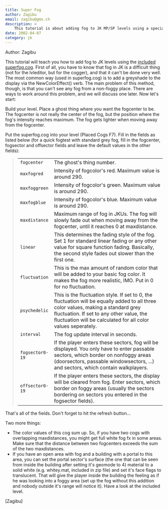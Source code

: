 ```yaml
---
title: Super Fog
author: Zagibu
email: zagibu@gmx.ch
description: >
    This tutorial is about adding fog to JK MP/SP levels using a special cog, allowing the user to create very individual fog (even colorchanging).
date: 2002-04-07
category: jk
---
```


Author: Zagibu

This tutorial will teach you how to add fog to JK levels using the
[included superfog.cog](superfog.zip). First
of all, you have to know that fog in JK is a difficult thing (not for
the lvleditor, but for the cogger), and that it can't be done very well.
The most common way (used in superfog.cog) is to add a greyshade to the
display via the NewColorEffect() verb. The main problem of this method,
though, is that you can't see any fog from a non-foggy place. There are
ways to work around this problem, and we will discuss one later. Now
let's start:

Build your level. Place a ghost thing where you want the fogcenter to
be. The fogcenter is not really the center of the fog, but the position
where the fog's intensity reaches maximum. The fog gets lighter when
moving away from the fogcenter.

Put the superfog.cog into your level (Placed Cogs F7). Fill in the
fields as listed below (for a quick fogtest with standard grey fog, fill
in the fogcenter, fogsector and offsector fields and leave the default
values in the other fields):

> 
> 
> |                 |                                                                                                                                                                                                                                                 |
> | --------------- | ----------------------------------------------------------------------------------------------------------------------------------------------------------------------------------------------------------------------------------------------- |
> | `fogcenter`     | The ghost's thing number.                                                                                                                                                                                                                       |
> | `maxfogred`     | Intensity of fogcolor's red. Maximum value is around 290.                                                                                                                                                                                       |
> | `maxfoggreen`   | Intensity of fogcolor's green. Maximum value is around 290.                                                                                                                                                                                     |
> | `maxfogblue`    | Intensity of fogcolor's blue. Maximum value is around 290.                                                                                                                                                                                      |
> | `maxdistance`   | Maximum range of fog in JKUs. The fog will slowly fade out when moving away from the fogcenter, until it reaches 0 at maxdistance.                                                                                                              |
> | `linear`        | This determines the fading style of the fog. Set 1 for standard linear fading or any other value for square function fading. Basically, the second style fades out slower than the first one.                                                   |
> | `fluctuation`   | This is the max amount of random color that will be added to your basic fog color. It makes the fog more realistic, IMO. Put in 0 for no fluctuation.                                                                                           |
> | `psychedelic`   | This is the fluctuation style. If set to 0, the fluctuation will be equally added to all three color values, making a standard grey fluctuation. If set to any other value, the fluctuation will be calculated for all color values seperately. |
> | `interval`      | The fog update interval in seconds.                                                                                                                                                                                                             |
> | `fogsector0-19` | If the player enters these sectors, fog will be displayed. You only have to enter passable sectors, which border on nonfoggy areas (doorsectors, passable windowsectors, ...) and sectors, which contain walkplayers.                           |
> | `offsector0-19` | If the player enters these sectors, the display will be cleared from fog. Enter sectors, which border on foggy areas (usually the sectors bordering on sectors you entered in the fogsector fields).                                            |
> 

That's all of the fields. Don't forget to hit the refresh button...

Two more things:

  - The color values of this cog sum up. So, if you have two cogs with
    overlapping maxdistances, you might get full white fog fx in some
    areas. Make sure that the distance between two fogcenters exceeds
    the sum of the two maxdistances.
  - If you have an open area with fog and a building with a portal to
    this area, you can set the portal sector's surface (the one that can
    be seen from inside the building after setting it's geomode to 4)
    material to a solid white (e.g. whitey.mat, included in zip file)
    and set it's face flags to translucent. That will give the player
    inside the building the feeling as if he was looking into a foggy
    area (set up the fog without this addition and nobody outside it's
    range will notice it). Have a look at the included level.

\[Zagibu\]
